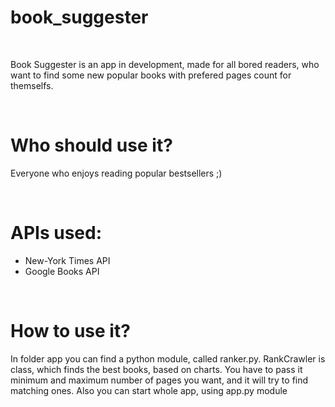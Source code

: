 # book_suggester
<br>

Book Suggester is an app in development, made for all bored readers, who want to find some new popular books with prefered pages 
count for themselfs.

<br>

# Who should use it?
Everyone who enjoys reading popular bestsellers ;)

<br>

# APIs used:
* New-York Times API
* Google Books API

<br>

# How to use it?

In folder app you can find a python module, called ranker.py.
RankCrawler is class, which finds the best books, based on charts.
You have to pass it minimum and maximum number of pages you want, and it will try to find matching ones.
Also you can start whole app, using app.py module
